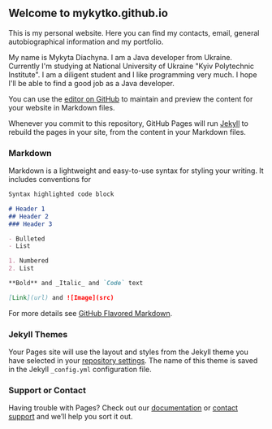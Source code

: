 ## Welcome to mykytko.github.io

This is my personal website. Here you can find my contacts, email, general autobiographical information and my portfolio.

My name is Mykyta Diachyna. I am a Java developer from Ukraine. Currently I'm studying at National University of Ukraine "Kyiv Polytechnic Institute". I am a diligent student and I like programming very much. I hope I'll be able to find a good job as a Java developer.

You can use the [editor on GitHub](https://github.com/mykytko/mykytko.github.io/edit/gh-pages/docs/index.md) to maintain and preview the content for your website in Markdown files.

Whenever you commit to this repository, GitHub Pages will run [Jekyll](https://jekyllrb.com/) to rebuild the pages in your site, from the content in your Markdown files.

### Markdown

Markdown is a lightweight and easy-to-use syntax for styling your writing. It includes conventions for

```markdown
Syntax highlighted code block

# Header 1
## Header 2
### Header 3

- Bulleted
- List

1. Numbered
2. List

**Bold** and _Italic_ and `Code` text

[Link](url) and ![Image](src)
```

For more details see [GitHub Flavored Markdown](https://guides.github.com/features/mastering-markdown/).

### Jekyll Themes

Your Pages site will use the layout and styles from the Jekyll theme you have selected in your [repository settings](https://github.com/mykytko/mykytko.github.io/settings). The name of this theme is saved in the Jekyll `_config.yml` configuration file.

### Support or Contact

Having trouble with Pages? Check out our [documentation](https://docs.github.com/categories/github-pages-basics/) or [contact support](https://github.com/contact) and we’ll help you sort it out.

